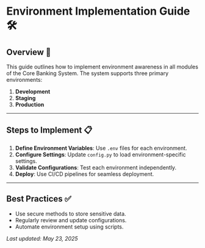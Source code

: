 # Environment Implementation Guide 🛠️

## Overview 📖

This guide outlines how to implement environment awareness in all modules of the Core Banking System. The system supports three primary environments:

1. **Development**
2. **Staging**
3. **Production**

---

## Steps to Implement 📋

1. **Define Environment Variables**: Use `.env` files for each environment.
2. **Configure Settings**: Update `config.py` to load environment-specific settings.
3. **Validate Configurations**: Test each environment independently.
4. **Deploy**: Use CI/CD pipelines for seamless deployment.

---

## Best Practices ✅

- Use secure methods to store sensitive data.
- Regularly review and update configurations.
- Automate environment setup using scripts.

_Last updated: May 23, 2025_
